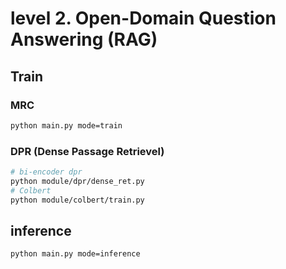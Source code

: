 # level 2. Open-Domain Question Answering (RAG)



## Train 

### MRC
```bash
python main.py mode=train
```

### DPR (Dense Passage Retrievel)
```bash
# bi-encoder dpr
python module/dpr/dense_ret.py 
# Colbert 
python module/colbert/train.py
```

## inference
```bash
python main.py mode=inference
```